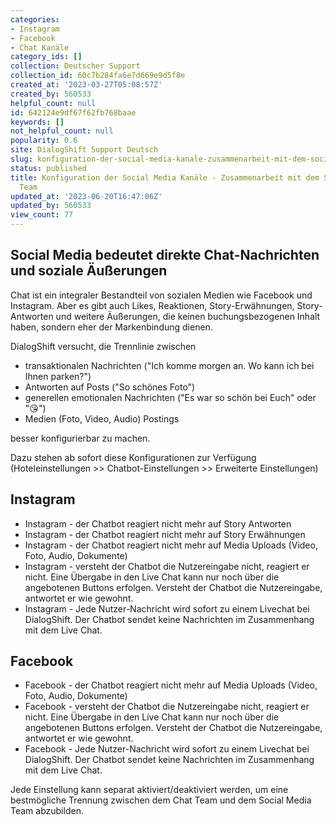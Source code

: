 ```yaml
---
categories:
- Instagram
- Facebook
- Chat Kanäle
category_ids: []
collection: Deutscher Support
collection_id: 60c7b284fa6e7d669e9d5f8e
created_at: '2023-03-27T05:08:57Z'
created_by: 560533
helpful_count: null
id: 642124e9df67f62fb768baae
keywords: []
not_helpful_count: null
popularity: 0.6
site: DialogShift Support Deutsch
slug: konfiguration-der-social-media-kanale-zusammenarbeit-mit-dem-social-media-team
status: published
title: Konfiguration der Social Media Kanäle - Zusammenarbeit mit dem Social Media
  Team
updated_at: '2023-06-20T16:47:06Z'
updated_by: 560533
view_count: 77
---
```


## Social Media bedeutet direkte Chat-Nachrichten und soziale Äußerungen

Chat ist ein integraler Bestandteil von sozialen Medien wie Facebook und Instagram. Aber es gibt auch Likes, Reaktionen, Story-Erwähnungen, Story-Antworten und weitere Äußerungen, die keinen buchungsbezogenen Inhalt haben, sondern eher der Markenbindung dienen.

DialogShift versucht, die Trennlinie zwischen 

  * transaktionalen Nachrichten ("Ich komme morgen an. Wo kann ich bei Ihnen parken?") 
  * Antworten auf Posts ("So schönes Foto") 
  * generellen emotionalen Nachrichten ("Es war so schön bei Euch" oder "😘") 
  * Medien (Foto, Video, Audio) Postings 



besser konfigurierbar zu machen.

  


Dazu stehen ab sofort diese Konfigurationen zur Verfügung (Hoteleinstellungen >> Chatbot-Einstellungen >> Erweiterte Einstellungen)

  


  


## Instagram

  * Instagram - der Chatbot reagiert nicht mehr auf Story Antworten
  * Instagram - der Chatbot reagiert nicht mehr auf Story Erwähnungen
  * Instagram - der Chatbot reagiert nicht mehr auf Media Uploads (Video, Foto, Audio, Dokumente)
  * Instagram - versteht der Chatbot die Nutzereingabe nicht, reagiert er nicht. Eine Übergabe in den Live Chat kann nur noch über die angebotenen Buttons erfolgen. Versteht der Chatbot die Nutzereingabe, antwortet er wie gewohnt.
  * Instagram - Jede Nutzer-Nachricht wird sofort zu einem Livechat bei DialogShift. Der Chatbot sendet keine Nachrichten im Zusammenhang mit dem Live Chat.

  


## Facebook

  * Facebook - der Chatbot reagiert nicht mehr auf Media Uploads (Video, Foto, Audio, Dokumente)
  * Facebook - versteht der Chatbot die Nutzereingabe nicht, reagiert er nicht. Eine Übergabe in den Live Chat kann nur noch über die angebotenen Buttons erfolgen. Versteht der Chatbot die Nutzereingabe, antwortet er wie gewohnt.
  * Facebook - Jede Nutzer-Nachricht wird sofort zu einem Livechat bei DialogShift. Der Chatbot sendet keine Nachrichten im Zusammenhang mit dem Live Chat.



Jede Einstellung kann separat aktiviert/deaktiviert werden, um eine bestmögliche Trennung zwischen dem Chat Team und dem Social Media Team abzubilden.